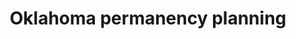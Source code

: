 ---
layout: layouts/resource.njk
templateEngineOverride: md,njk
title: Oklahoma permanency planning
filetype: pdf
file: /images/bloomworks-permanency-planning-2025-02-27.pdf
tags:
  - resource
description: Research slides from Bloom Works on kin-specific foster home approval in Oklahoma and its impact on adoption and guardianship.
---